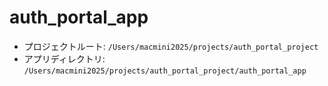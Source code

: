 # auth_portal_app

- プロジェクトルート: `/Users/macmini2025/projects/auth_portal_project`
- アプリディレクトリ: `/Users/macmini2025/projects/auth_portal_project/auth_portal_app`
